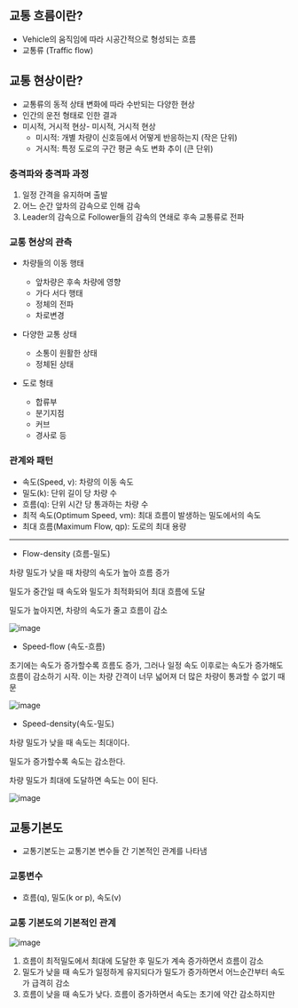 ## 교통 흐름이란?

- Vehicle의 움직임에 따라 시공간적으로 형성되는 흐름
- 교통류 (Traffic flow)

## 교통 현상이란?

- 교통류의 동적 상태 변화에 따라 수반되는 다양한 현상
- 인간의 운전 형태로 인한 결과
- 미시적, 거시적 현상- 미시적, 거시적 현상
  * 미시적: 개별 차량이 신호등에서 어떻게 반응하는지 (작은 단위)
  * 거시적: 특정 도로의 구간 평균 속도 변화 추이 (큰 단위)

### 충격파와 충격파 과정

1. 일정 간격을 유지하며 출발
2. 어느 순간 앞차의 감속으로 인해 감속
3. Leader의 감속으로 Follower들의 감속의 연쇄로 후속 교통류로 전파

### 교통 현상의 관측

- 차량들의 이동 행태
  * 앞차량은 후속 차량에 영향
  * 가다 서다 행태
  * 정체의 전파
  * 차로변경
 
- 다양한 교통 상태
  * 소통이 원활한 상태
  * 정체된 상태
 
- 도로 형태
  * 합류부
  * 분기지점
  * 커브
  * 경사로 등
 
### 관계와 패턴

- 속도(Speed, v): 차량의 이동 속도
- 밀도(k): 단위 길이 당 차량 수
- 흐름(q): 단위 시간 당 통과하는 차량 수
- 최적 속도(Optimum Speed, vm): 최대 흐름이 발생하는 밀도에서의 속도
- 최대 흐름(Maximum Flow, qp): 도로의 최대 용량
----------------------------------------------------------------------
- Flow-density (흐름-밀도)

차량 밀도가 낮을 때 차량의 속도가 높아 흐름 증가

밀도가 중간일 때 속도와 밀도가 최적화되어 최대 흐름에 도달

밀도가 높아지면, 차량의 속도가 줄고 흐름이 감소

![image](https://github.com/Jaeboong/Study/assets/158824294/5aebcc53-43b2-4122-b4f5-22f8899ff506)

- Speed-flow (속도-흐름)

초기에는 속도가 증가할수록 흐름도 증가, 그러나 일정 속도 이후로는 속도가 증가해도 흐름이 감소하기 시작. 이는 차량 간격이 너무 넓어져 더 많은 차량이 통과할 수 없기 때문

![image](https://github.com/Jaeboong/Study/assets/158824294/569ac072-b2ec-484d-90ee-c720da7bf818)

- Speed-density(속도-밀도)

차량 밀도가 낮을 때 속도는 최대이다.

밀도가 증가할수록 속도는 감소한다.

차량 밀도가 최대에 도달하면 속도는 0이 된다.

![image](https://github.com/Jaeboong/Study/assets/158824294/089cfe41-0845-406b-8489-a47cd7a9766a)

## 교통기본도

- 교통기본도는 교통기본 변수들 간 기본적인 관계를 나타냄

### 교통변수

- 흐름(q), 밀도(k or p), 속도(v)

### 교통 기본도의 기본적인 관계

![image](https://github.com/Jaeboong/Study/assets/158824294/8630a2e1-91ab-48a9-a27d-c84660eb6878)

1. 흐름이 최적밀도에서 최대에 도달한 후 밀도가 계속 증가하면서 흐름이 감소
2. 밀도가 낮을 때 속도가 일정하게 유지되다가 밀도가 증가하면서 어느순간부터 속도가 급격히 감소
3. 흐름이 낮을 때 속도가 낮다. 흐름이 증가하면서 속도는 초기에 약간 감소하지만 


